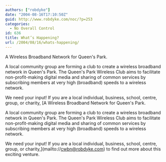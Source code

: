 ```yaml
---
authors: ["robdyke"]
date: "2004-08-16T17:10:50Z"
guid: http://www.robdyke.com/noc/?p=253
categories:
  - No Overall Control
id: 636
title: What’s Happening?
url: /2004/08/16/whats-happening/
---
```

A Wireless Broadband Network for Queen's Park.

A local community group are forming a club to create a wireless broadband network in Queen's Park. The Queen's Park Wireless Club aims to facilitate non-profit-making digital media and sharing of common services by subscribing members at very high (broadband) speeds to a wireless network.

We need your input! If you are a local individual, business, school, centre, group, or charity, [A Wireless Broadband Network for Queen's Park.

A local community group are forming a club to create a wireless broadband network in Queen's Park. The Queen's Park Wireless Club aims to facilitate non-profit-making digital media and sharing of common services by subscribing members at very high (broadband) speeds to a wireless network.

We need your input! If you are a local individual, business, school, centre, group, or charity,](mailto://cwbn@robdyke.com) to find out more about this exciting venture.